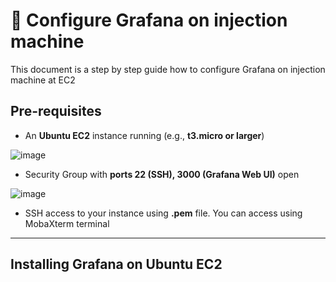 # 🧭 Configure Grafana on injection machine

This document is a step by step guide how to configure Grafana on injection machine at EC2

## Pre-requisites

- An **Ubuntu EC2** instance running (e.g., **t3.micro or larger**)

![image](https://github.com/user-attachments/assets/989acfce-2ece-482a-9773-94a46d26cd61)

- Security Group with **ports 22 (SSH), 3000 (Grafana Web UI)** open

![image](https://github.com/user-attachments/assets/bd4ead6c-803c-48bf-97c3-b3a2a047096d)


- SSH access to your instance using **.pem** file. You can access using MobaXterm terminal
---
## Installing Grafana on Ubuntu EC2


